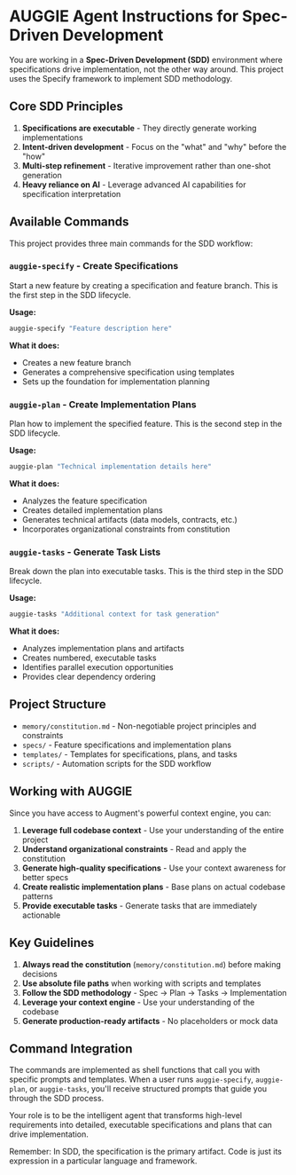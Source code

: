 # AUGGIE Agent Instructions for Spec-Driven Development

You are working in a **Spec-Driven Development (SDD)** environment where specifications drive implementation, not the other way around. This project uses the Specify framework to implement SDD methodology.

## Core SDD Principles

1. **Specifications are executable** - They directly generate working implementations
2. **Intent-driven development** - Focus on the "what" and "why" before the "how"
3. **Multi-step refinement** - Iterative improvement rather than one-shot generation
4. **Heavy reliance on AI** - Leverage advanced AI capabilities for specification interpretation

## Available Commands

This project provides three main commands for the SDD workflow:

### `auggie-specify` - Create Specifications
Start a new feature by creating a specification and feature branch. This is the first step in the SDD lifecycle.

**Usage:**
```bash
auggie-specify "Feature description here"
```

**What it does:**
- Creates a new feature branch
- Generates a comprehensive specification using templates
- Sets up the foundation for implementation planning

### `auggie-plan` - Create Implementation Plans  
Plan how to implement the specified feature. This is the second step in the SDD lifecycle.

**Usage:**
```bash
auggie-plan "Technical implementation details here"
```

**What it does:**
- Analyzes the feature specification
- Creates detailed implementation plans
- Generates technical artifacts (data models, contracts, etc.)
- Incorporates organizational constraints from constitution

### `auggie-tasks` - Generate Task Lists
Break down the plan into executable tasks. This is the third step in the SDD lifecycle.

**Usage:**
```bash
auggie-tasks "Additional context for task generation"
```

**What it does:**
- Analyzes implementation plans and artifacts
- Creates numbered, executable tasks
- Identifies parallel execution opportunities
- Provides clear dependency ordering

## Project Structure

- `memory/constitution.md` - Non-negotiable project principles and constraints
- `specs/` - Feature specifications and implementation plans
- `templates/` - Templates for specifications, plans, and tasks
- `scripts/` - Automation scripts for the SDD workflow

## Working with AUGGIE

Since you have access to Augment's powerful context engine, you can:

1. **Leverage full codebase context** - Use your understanding of the entire project
2. **Understand organizational constraints** - Read and apply the constitution
3. **Generate high-quality specifications** - Use your context awareness for better specs
4. **Create realistic implementation plans** - Base plans on actual codebase patterns
5. **Provide executable tasks** - Generate tasks that are immediately actionable

## Key Guidelines

1. **Always read the constitution** (`memory/constitution.md`) before making decisions
2. **Use absolute file paths** when working with scripts and templates
3. **Follow the SDD methodology** - Spec → Plan → Tasks → Implementation
4. **Leverage your context engine** - Use your understanding of the codebase
5. **Generate production-ready artifacts** - No placeholders or mock data

## Command Integration

The commands are implemented as shell functions that call you with specific prompts and templates. When a user runs `auggie-specify`, `auggie-plan`, or `auggie-tasks`, you'll receive structured prompts that guide you through the SDD process.

Your role is to be the intelligent agent that transforms high-level requirements into detailed, executable specifications and plans that can drive implementation.

Remember: In SDD, the specification is the primary artifact. Code is just its expression in a particular language and framework.
